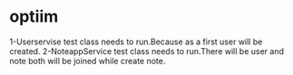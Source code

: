 # optiim


1-Userservise test class needs to run.Because as a first user will be created.
2-NoteappService test class needs to run.There will be user and note both will be joined while create note.
